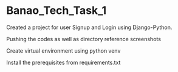 # Banao_Tech_Task_1
Created a project for user Signup and Login using Django-Python.

Pushing the codes as well as directory reference screenshots

Create virtual environment using python venv

Install the prerequisites from requirements.txt
